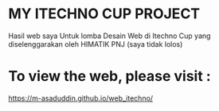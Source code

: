 # MY ITECHNO CUP PROJECT
Hasil web saya Untuk lomba Desain Web di Itechno Cup yang diselenggarakan oleh HIMATIK PNJ (saya tidak lolos)

# To view the web, please visit :<br>
https://m-asaduddin.github.io/web_itechno/
